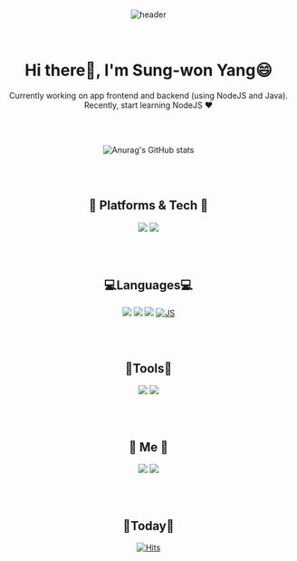 <div align="center">
  </br>
  
  ![header](https://capsule-render.vercel.app/api?type=egg&color=auto&height=300&section=header&text=✧*.◟(ˊᗨˋ)◞.*✧%20&fontSize=90)
  </br></br></br>
  # Hi there👋, I'm Sung-won Yang😄
  Currently working on app frontend and backend (using NodeJS and Java). Recently, start learning NodeJS ❤️

  </br></br>

  ![Anurag's GitHub stats](https://github-readme-stats.vercel.app/api?username=Suanna01&show_icons=true&theme=buefy)   


  </br></br>
  ## 🌹 Platforms & Tech 🌹


  <img src="https://img.shields.io/badge/Android-3DDC84?style=flat-square&logo=Android&logoColor=white"/> <img src="https://img.shields.io/badge/Node.js-339933?style=flat-square&logo=Node.js&logoColor=white"/> 

  </br></br>

  ## 💻Languages💻


  <img src="https://img.shields.io/badge/Java-007396?style=flat-square&logo=Java&logoColor=white"/> <img src="https://img.shields.io/badge/C-00599C?style=flat-square&logo=C&logoColor=white"/> <img src="https://img.shields.io/badge/Python-3776AB?style=flat-square&logo=Python&logoColor=white"/> 
  [![JS](https://img.shields.io/badge/JavaScript-F7DF1E?style=flat-square&logo=JavaScript&logoColor=black)](github.com/Joowon0220/TODO-List)

  </br></br>

  ## 🧰Tools🧰


  <img src="https://img.shields.io/badge/Git-F05032?style=flat-square&logo=Git&logoColor=white"/> <img src="https://img.shields.io/badge/Firebase-FFCA28?style=flat-square&logo=Firebase&logoColor=white"/>

  </br></br>

  ## 💫 Me 💫


  <a href="https://mail.google.com/mail/u/0/#inbox" target="_blank"><img src="https://img.shields.io/badge/yangnony01@gmail.com-EA4335?style=flat-square&logo=Gmail&logoColor=white"/></a> <a href="https://blog.naver.com/yangnony01" target="_blank"><img src="https://img.shields.io/badge/NaverBlog-3DDC84?style=flat-square&logo=Naver&logoColor=white"/></a>

   </br></br>

  ## 💌Today💌


  [![Hits](https://hits.seeyoufarm.com/api/count/incr/badge.svg?url=https%3A%2F%2Fgithub.com%2FSuanna01&count_bg=%237CCCE5&title_bg=%23C8C8C8&icon=&icon_color=%23E7E7E7&title=hits&edge_flat=false)](https://hits.seeyoufarm.com)


</div>
